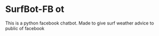 # SurfBot-FB ot
This is a python facebook chatbot. Made to give surf weather advice to public of facebook
